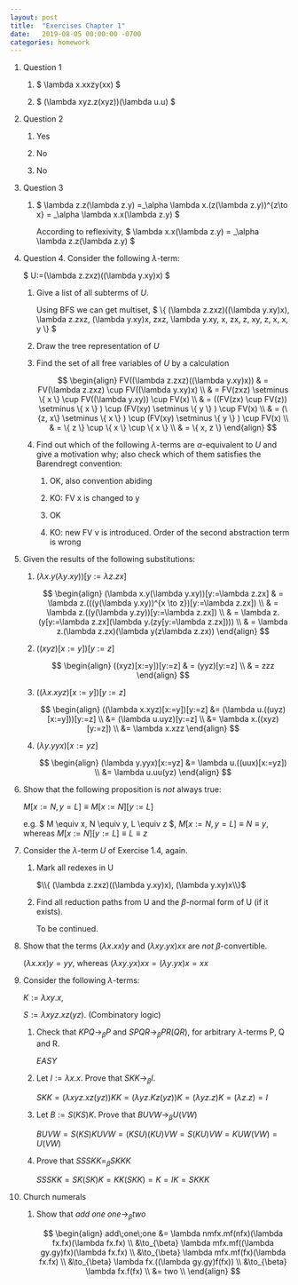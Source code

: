 ```yaml
---
layout: post
title:  "Exercises Chapter 1"
date:   2019-08-05 00:00:00 -0700
categories: homework
---
```


1.  Question 1

    1.  $ \lambda x.xxzy(xx) $

    2.  $ (\lambda xyz.z(xyz))(\lambda u.u) $

2.  Question 2

    1.  Yes

    2.  No

    3.  No

3.  Question 3

    1.  $ \lambda z.z(\lambda z.y) =_\alpha \lambda x.(z(\lambda z.y))^{z\to x} = _\alpha \lambda x.x(\lambda z.y) $

        According to reflexivity, $ \lambda x.x(\lambda z.y) = _\alpha \lambda z.z(\lambda z.y) $

4.  Question 4. Consider the following $\lambda \text{-term}$:

    $ U:=(\lambda z.zxz)((\lambda y.xy)x) $

    1.  Give a list of all subterms of $U$.

        Using BFS we can get multiset, $ \\{ (\lambda z.zxz)((\lambda y.xy)x), \lambda z.zxz, (\lambda y.xy)x, zxz, \lambda y.xy, x, zx, z, xy, z, x, x, y \\} $

    2.  Draw the tree representation of $U$

    3.  Find the set of all free variables of $U$ by a calculation

        $$
        \begin{align}
        FV((\lambda z.zxz)((\lambda y.xy)x)) & = FV(\lambda z.zxz) \cup FV((\lambda y.xy)x) \\
        & = FV(zxz) \setminus \{ x \} \cup FV((\lambda y.xy)) \cup FV(x) \\
        & = ((FV(zx) \cup FV(z)) \setminus \{ x \} ) \cup (FV(xy) \setminus \{ y \} ) \cup FV(x) \\
        & = (\{z, x\} \setminus \{ x \} ) \cup (FV(xy) \setminus \{ y \} ) \cup FV(x) \\
        & = \{ z \} \cup \{ x \} \cup \{ x \} \\
        & = \{ x, z \}
        \end{align}
        $$

    4.  Find out which of the following $\lambda \text{-term}$s are $\alpha \text{-equivalent}$ to $U$ and give a motivation why; also check which of them satisfies the Barendregt convention:

        1. OK, also convention abiding

        2. KO: FV x is changed to y

        3. OK

        4. KO: new FV v is introduced. Order of the second abstraction term is wrong

5.  Given the results of the following substitutions:

    1.  $(\lambda x.y(\lambda y.xy))[y:=\lambda z.zx]$

        $$
        \begin{align}
        (\lambda x.y(\lambda y.xy))[y:=\lambda z.zx] & = \lambda z.(((y(\lambda y.xy))^{x \to z})[y:=\lambda z.zx]) \\
        & = \lambda z.((y(\lambda y.zy))[y:=\lambda z.zx]) \\
        & = \lambda z.(y[y:=\lambda z.zx](\lambda y.(zy[y:=\lambda z.zx]))) \\
        & = \lambda z.(\lambda z.zx)(\lambda y(z\lambda z.zx))
        \end{align}
        $$

    2.  $((xyz)[x:=y])[y:=z]$

        $$
        \begin{align}
        ((xyz)[x:=y])[y:=z] & = (yyz)[y:=z] \\
        & = zzz
        \end{align}
        $$

    3.  $((\lambda x.xyz)[x:=y])[y:=z]$

        $$
        \begin{align}
        ((\lambda x.xyz)[x:=y])[y:=z] &= (\lambda u.((uyz)[x:=y]))[y:=z] \\
        &= (\lambda u.uyz)[y:=z] \\
        &= \lambda x.((xyz)[y:=z]) \\
        &= \lambda x.xzz
        \end{align}
        $$

    4.  $(\lambda y.yyx)[x:=yz]$

        $$
        \begin{align}
        (\lambda y.yyx)[x:=yz] &= \lambda u.((uux)[x:=yz]) \\
        &= \lambda u.uu(yz)
        \end{align}
        $$

6.  Show that the following proposition is _not_ always true:

    $M[x:=N,y=L] \equiv M[x:=N][y:=L]$

    e.g. $ M \equiv x, N \equiv y, L \equiv z $, $M[x:=N,y=L] \equiv N \equiv y$, whereas $M[x:=N][y:=L] \equiv  L \equiv z$

7.  Consider the $\lambda \text{-term}$ $U$ of Exercise 1.4, again.

    1.  Mark all redexes in U

        $\\{ (\lambda z.zxz)((\lambda y.xy)x), (\lambda y.xy)x\\}$

    2.  Find all reduction paths from U and the $\beta \text{-normal}$ form of U (if it exists).

        To be continued.

8.  Show that the terms $(\lambda x.xx)y$ and $(\lambda xy.yx)xx$ are _not_ $\beta \text{-convertible}$.

    $(\lambda x.xx)y = yy$, whereas $(\lambda xy.yx)xx = (\lambda y.yx)x = xx$

9.  Consider the following $\lambda \text{-term}$s:

    $K:= \lambda xy.x$,

    $S:= \lambda xyz.xz(yz)$. (Combinatory logic)

    1.  Check that $KPQ\to_{\beta}P$ and $SPQR\to_{\beta}PR(QR)$, for arbitrary $\lambda \text{-term}$s P, Q and R.

        $EASY$

    2.  Let $I:=\lambda x.x$. Prove that $SKK\to_{\beta}I$.

        $SKK=(\lambda xyz.xz(yz))KK=(\lambda yz.Kz(yz))K=(\lambda yz.z)K=(\lambda z.z)=I$

    3.  Let $B:=S(KS)K$. Prove that $BUVW\to_{\beta}U(VW)$

        $BUVW = S(KS)KUVW = (KSU)(KU)VW = S(KU)VW = KUW(VW) = U(VW)$

    4.  Prove that $SSSKK=_{\beta}SKKK$

        $SSSKK = SK(SK)K = KK(SKK) = K = IK = SKKK$

10. Church numerals

    1.  Show that $add\;one\;one\to_{\beta}two$

        $$
        \begin{align}
        add\;one\;one &= \lambda nmfx.mf(nfx)(\lambda fx.fx)(\lambda fx.fx) \\
        &\to_{\beta} \lambda mfx.mf((\lambda gy.gy)fx)(\lambda fx.fx) \\
        &\to_{\beta} \lambda mfx.mf(fx)(\lambda fx.fx) \\
        &\to_{\beta} \lambda fx.((\lambda gy.gy)f(fx)) \\
        &\to_{\beta} \lambda fx.f(fx) \\
        &= two \\
        \end{align}
        $$

